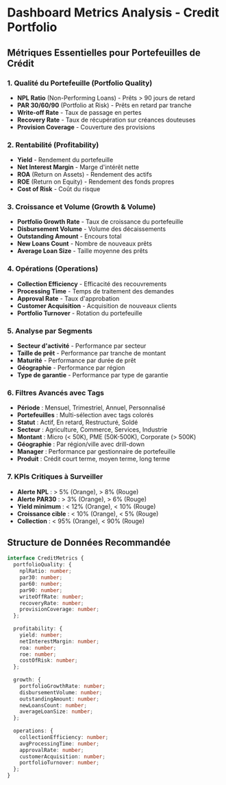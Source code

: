 # Dashboard Metrics Analysis - Credit Portfolio

## Métriques Essentielles pour Portefeuilles de Crédit

### 1. Qualité du Portefeuille (Portfolio Quality)
- **NPL Ratio** (Non-Performing Loans) - Prêts > 90 jours de retard
- **PAR 30/60/90** (Portfolio at Risk) - Prêts en retard par tranche
- **Write-off Rate** - Taux de passage en pertes
- **Recovery Rate** - Taux de récupération sur créances douteuses
- **Provision Coverage** - Couverture des provisions

### 2. Rentabilité (Profitability)
- **Yield** - Rendement du portefeuille
- **Net Interest Margin** - Marge d'intérêt nette
- **ROA** (Return on Assets) - Rendement des actifs
- **ROE** (Return on Equity) - Rendement des fonds propres
- **Cost of Risk** - Coût du risque

### 3. Croissance et Volume (Growth & Volume)
- **Portfolio Growth Rate** - Taux de croissance du portefeuille
- **Disbursement Volume** - Volume des décaissements
- **Outstanding Amount** - Encours total
- **New Loans Count** - Nombre de nouveaux prêts
- **Average Loan Size** - Taille moyenne des prêts

### 4. Opérations (Operations)
- **Collection Efficiency** - Efficacité des recouvrements
- **Processing Time** - Temps de traitement des demandes
- **Approval Rate** - Taux d'approbation
- **Customer Acquisition** - Acquisition de nouveaux clients
- **Portfolio Turnover** - Rotation du portefeuille

### 5. Analyse par Segments
- **Secteur d'activité** - Performance par secteur
- **Taille de prêt** - Performance par tranche de montant
- **Maturité** - Performance par durée de prêt
- **Géographie** - Performance par région
- **Type de garantie** - Performance par type de garantie

### 6. Filtres Avancés avec Tags
- **Période** : Mensuel, Trimestriel, Annuel, Personnalisé
- **Portefeuilles** : Multi-sélection avec tags colorés
- **Statut** : Actif, En retard, Restructuré, Soldé
- **Secteur** : Agriculture, Commerce, Services, Industrie
- **Montant** : Micro (< 50K), PME (50K-500K), Corporate (> 500K)
- **Géographie** : Par région/ville avec drill-down
- **Manager** : Performance par gestionnaire de portefeuille
- **Produit** : Crédit court terme, moyen terme, long terme

### 7. KPIs Critiques à Surveiller
- **Alerte NPL** : > 5% (Orange), > 8% (Rouge)
- **Alerte PAR30** : > 3% (Orange), > 6% (Rouge)  
- **Yield minimum** : < 12% (Orange), < 10% (Rouge)
- **Croissance cible** : < 10% (Orange), < 5% (Rouge)
- **Collection** : < 95% (Orange), < 90% (Rouge)

## Structure de Données Recommandée

```typescript
interface CreditMetrics {
  portfolioQuality: {
    nplRatio: number;
    par30: number;
    par60: number; 
    par90: number;
    writeOffRate: number;
    recoveryRate: number;
    provisionCoverage: number;
  };
  
  profitability: {
    yield: number;
    netInterestMargin: number;
    roa: number;
    roe: number;
    costOfRisk: number;
  };
  
  growth: {
    portfolioGrowthRate: number;
    disbursementVolume: number;
    outstandingAmount: number;
    newLoansCount: number;
    averageLoanSize: number;
  };
  
  operations: {
    collectionEfficiency: number;
    avgProcessingTime: number;
    approvalRate: number;
    customerAcquisition: number;
    portfolioTurnover: number;
  };
}
```
